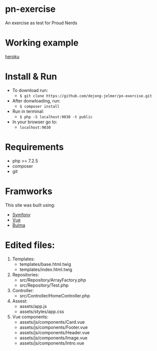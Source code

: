 # pn-exercise
An exercise as test for Proud Nerds

# Working example
[heroku](https://pn-exercise.herokuapp.com/)

# Install & Run
* To download run:
  - `$ git clone https://github.com/dejong-jelmer/pn-exercise.git`
* After donwloading, run:
  - `$ composer install`
* Run in terminal:
  - `$ php -S localhost:9030 -t public`
* In your browser go to:
  - `localhost:9030`

# Requirements
* php >= 7.2.5
* composer
* git

# Framworks
This site was built using:
* [Symfony](https://symfony.com/)
* [Vue](https://vuejs.org/)
* [Bulma](https://bulma.io)

# Edited files:
1. Templates:
   - templates/base.html.twig
   - templates/index.html.twig
2. Repositories:
   - src/Repository/ArrayFactory.php
   - src/Repository/Test.php
3. Controller:
   - src/Controller/HomeController.php
4. Assest:
   - assets/app.js
   - assets/styles/app.css
5. Vue components:
   - assets/js/components/Card.vue
   - assets/js/components/Footer.vue
   - assets/js/components/Header.vue
   - assets/js/components/Image.vue
   - assets/js/components/Intro.vue